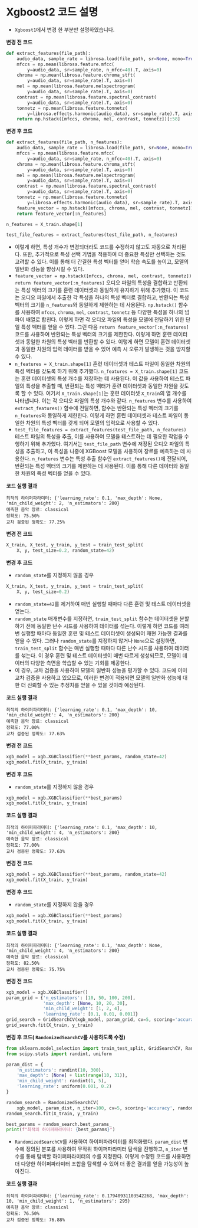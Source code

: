 # Xgboost2 코드 설명



* `Xgboost1`에서 변경 한 부분만 설명하였습니다.



**변경 전 코드**

```python
def extract_features(file_path):
    audio_data, sample_rate = librosa.load(file_path, sr=None, mono=True)
    mfccs = np.mean(librosa.feature.mfcc(
        y=audio_data, sr=sample_rate, n_mfcc=40).T, axis=0)
    chroma = np.mean(librosa.feature.chroma_stft(
        y=audio_data, sr=sample_rate).T, axis=0)
    mel = np.mean(librosa.feature.melspectrogram(
        y=audio_data, sr=sample_rate).T, axis=0)
    contrast = np.mean(librosa.feature.spectral_contrast(
        y=audio_data, sr=sample_rate).T, axis=0)
    tonnetz = np.mean(librosa.feature.tonnetz(
        y=librosa.effects.harmonic(audio_data), sr=sample_rate).T, axis=0)
    return np.hstack([mfccs, chroma, mel, contrast, tonnetz])[:58]
```

**변경 후 코드**

```python
def extract_features(file_path, n_features):
    audio_data, sample_rate = librosa.load(file_path, sr=None, mono=True)
    mfccs = np.mean(librosa.feature.mfcc(
        y=audio_data, sr=sample_rate, n_mfcc=40).T, axis=0)
    chroma = np.mean(librosa.feature.chroma_stft(
        y=audio_data, sr=sample_rate).T, axis=0)
    mel = np.mean(librosa.feature.melspectrogram(
        y=audio_data, sr=sample_rate).T, axis=0)
    contrast = np.mean(librosa.feature.spectral_contrast(
        y=audio_data, sr=sample_rate).T, axis=0)
    tonnetz = np.mean(librosa.feature.tonnetz(
        y=librosa.effects.harmonic(audio_data), sr=sample_rate).T, axis=0)
    feature_vector = np.hstack([mfccs, chroma, mel, contrast, tonnetz])
    return feature_vector[:n_features]

n_features = X_train.shape[1]

test_file_features = extract_features(test_file_path, n_features)
```

* 이렇게 하면, 특성 개수가 변경되더라도 코드를 수정하지 않고도 자동으로 처리된다. 또한, 추가적으로 특성 선택 기법을 적용하여 더 중요한 특성만 선택하는 것도 고려할 수 있다. 이를 통해 더 간결한 특성 벡터를 얻어 학습 속도를 높이고, 모델의 일반화 성능을 향상시킬 수 있다.
* `feature_vector = np.hstack([mfccs, chroma, mel, contrast, tonnetz])`
  `return feature_vector[:n_features]`
  오디오 파일의 특성을 결합하고 반환되는 특성 벡터의 크기를 훈련 데이터셋과 동일하게 유지하기 위해 추가했다.
  이 코드는 오디오 파일에서 추출한 각 특성을 하나의 특성 벡터로 결합하고, 반환되는 특성 벡터의 크기를 `n_features`와 동일하게 제한하는 데 사용된다.
  `np.hstack()` 함수를 사용하여 `mfccs`, `chroma`, `mel`, `contrast`, `tonnetz` 등 다양한 특성을 하나의 넘파이 배열로 합친다. 이렇게 하면 각 오디오 파일의 특성을 모델에 전달하기 위한 단일 특성 벡터를 얻을 수 있다. 그런 다음 `return feature_vector[:n_features]` 코드를 사용하여 반환되는 특성 벡터의 크기를 제한한다. 이렇게 하면 훈련 데이터셋과 동일한 차원의 특성 벡터를 반환할 수 있다. 이렇게 하면 모델이 훈련 데이터셋과 동일한 차원의 입력 데이터를 받을 수 있어 예측 시 오류가 발생하는 것을 방지할 수 있다.
* `n_features = X_train.shape[1]` 
  훈련 데이터셋과 테스트 파일이 동일한 차원의 특성 벡터를 갖도록 하기 위해 추가했다.
  `n_features = X_train.shape[1]` 코드는 훈련 데이터셋의 특성 개수를 저장하는 데 사용된다. 이 값을 사용하여 테스트 파일의 특성을 추출할 때, 반환되는 특성 벡터가 훈련 데이터셋과 동일한 차원을 갖도록 할 수 있다. 여기서 `X_train.shape[1]`는 훈련 데이터셋 `X_train`의 열 개수를 나타냅니다. 이는 각 오디오 파일의 특성 개수와 같다. `n_features` 변수를 사용하여 `extract_features()` 함수에 전달하면, 함수는 반환되는 특성 벡터의 크기를 `n_features`와 동일하게 제한한다. 이렇게 하면 훈련 데이터셋과 테스트 파일이 동일한 차원의 특성 벡터를 갖게 되어 모델의 입력으로 사용할 수 있다.
* `test_file_features = extract_features(test_file_path, n_features)`
  테스트 파일의 특성을 추출, 이를 사용하여 모델을 테스트하는 데 필요한 작업을 수행하기 위해 추가했다. 여기서는 `test_file_path` 변수에 저장된 오디오 파일의 특성을 추출하고, 이 특성을 나중에 XGBoost 모델을 사용하여 장르를 예측하는 데 사용한다. `n_features` 변수는 특성 추출 함수인 `extract_features()`에 전달되어, 반환되는 특성 벡터의 크기를 제한하는 데 사용된다. 이를 통해 다른 데이터와 동일한 차원의 특성 벡터를 얻을 수 있다.

**코드 실행 결과**

```
최적의 하이퍼파라미터: {'learning_rate': 0.1, 'max_depth': None, 'min_child_weight': 2, 'n_estimators': 200}
예측한 음악 장르: classical
정확도: 75.50%
교차 검증된 정확도: 77.25%
```







**변경 전 코드**

```python
X_train, X_test, y_train, y_test = train_test_split(
    X, y, test_size=0.2, random_state=42)
```

**변경 후 코드**

* `random_state`를 지정하지 않을 경우

```python
X_train, X_test, y_train, y_test = train_test_split(
    X, y, test_size=0.2)
```

*  `random_state=42`를 제거하여 매번 실행할 때마다 다른 훈련 및 테스트 데이터셋을 얻는다.
* `random_state` 매개변수를 지정하면, `train_test_split` 함수는 데이터셋을 분할하기 전에 동일한 난수 시드를 사용하여 데이터를 섞는다. 이렇게 하면 코드를 여러 번 실행할 때마다 동일한 훈련 및 테스트 데이터셋이 생성되어 재현 가능한 결과를 얻을 수 있다. 그러나 `random_state`를 지정하지 않거나 `None`으로 설정하면, `train_test_split` 함수는 매번 실행할 때마다 다른 난수 시드를 사용하여 데이터를 섞는다. 이 경우 훈련 및 테스트 데이터셋이 매번 다르게 생성되므로, 모델이 데이터의 다양한 측면을 학습할 수 있는 기회를 제공한다. 
* 이 경우, 교차 검증을 사용하여 모델의 일반화 성능을 평가할 수 있다. 코드에 이미 교차 검증을 사용하고 있으므로, 이러한 변경이 적용되면 모델의 일반화 성능에 대한 더 신뢰할 수 있는 추정치를 얻을 수 있을 것이라 예상된다.

**코드 실행 결과**

```
최적의 하이퍼파라미터: {'learning_rate': 0.1, 'max_depth': 10, 'min_child_weight': 4, 'n_estimators': 200}
예측한 음악 장르: classical
정확도: 77.00%
교차 검증된 정확도: 77.63%
```







**변경 전 코드**

```python
xgb_model = xgb.XGBClassifier(**best_params, random_state=42)
xgb_model.fit(X_train, y_train)
```

**변경 후 코드**

* `random_state`를 지정하지 않을 경우

```python
xgb_model = xgb.XGBClassifier(**best_params)
xgb_model.fit(X_train, y_train)
```

**코드 실행 결과**

```
최적의 하이퍼파라미터: {'learning_rate': 0.1, 'max_depth': 10, 'min_child_weight': 4, 'n_estimators': 200}
예측한 음악 장르: classical
정확도: 77.00%
교차 검증된 정확도: 77.63%
```





**변경 전 코드**

```python
xgb_model = xgb.XGBClassifier(**best_params, random_state=42)
xgb_model.fit(X_train, y_train)
```

**변경 후 코드**

* `random_state`를 지정하지 않을 경우

```python
xgb_model = xgb.XGBClassifier(**best_params)
xgb_model.fit(X_train, y_train)
```

**코드 실행 결과**

```
최적의 하이퍼파라미터: {'learning_rate': 0.1, 'max_depth': None, 'min_child_weight': 4, 'n_estimators': 200}
예측한 음악 장르: classical
정확도: 82.50%
교차 검증된 정확도: 75.75%
```





**변경 전 코드**

```python
xgb_model = xgb.XGBClassifier()
param_grid = {'n_estimators': [10, 50, 100, 200],
              'max_depth': [None, 10, 20, 30],
              'min_child_weight': [1, 2, 4],
              'learning_rate': [0.1, 0.01, 0.001]}
grid_search = GridSearchCV(xgb_model, param_grid, cv=5, scoring='accuracy')
grid_search.fit(X_train, y_train)
```

**변경 후 코드( `RandomizedSearchCV`를 사용하도록 수정)**

```python
from sklearn.model_selection import train_test_split, GridSearchCV, RandomizedSearchCV, cross_val_score
from scipy.stats import randint, uniform

param_dist = {
    'n_estimators': randint(10, 300),
    'max_depth': [None] + list(range(10, 31)),
    'min_child_weight': randint(1, 5),
    'learning_rate': uniform(0.001, 0.2)
}

random_search = RandomizedSearchCV(
    xgb_model, param_dist, n_iter=100, cv=5, scoring='accuracy', random_state=42)
random_search.fit(X_train, y_train)

best_params = random_search.best_params_
print(f"최적의 하이퍼파라미터: {best_params}")
```

*  `RandomizedSearchCV`를 사용하여 하이퍼파라미터를 최적화했다. `param_dist` 변수에 정의된 분포를 사용하여 무작위 하이퍼파라미터 탐색을 진행하고, `n_iter` 변수를 통해 탐색할 하이퍼파라미터의 수를 지정한다. 이렇게 수정된 코드를 사용하면 더 다양한 하이퍼파라미터 조합을 탐색할 수 있어 더 좋은 결과를 얻을 가능성이 높아진다.

**코드 실행 결과**

```
최적의 하이퍼파라미터: {'learning_rate': 0.17940931103542268, 'max_depth': 10, 'min_child_weight': 1, 'n_estimators': 295}
예측한 음악 장르: classical
정확도: 76.50%
교차 검증된 정확도: 76.88%
```





